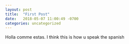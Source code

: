```yaml
---
layout: post
title:  "First Post"
date:   2018-05-07 11:00:49 -0700
categories: uncategorized
---
```


Holla comme estas. I think this is how u speak the spanish
